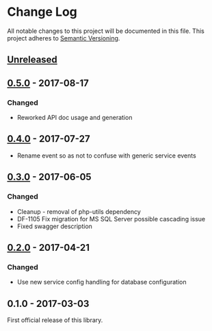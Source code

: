 # Change Log
All notable changes to this project will be documented in this file.
This project adheres to [Semantic Versioning](http://semver.org/).

## [Unreleased]

## [0.5.0] - 2017-08-17
### Changed
- Reworked API doc usage and generation

## [0.4.0] - 2017-07-27
- Rename event so as not to confuse with generic service events

## [0.3.0] - 2017-06-05
### Changed
- Cleanup - removal of php-utils dependency
- DF-1105 Fix migration for MS SQL Server possible cascading issue
- Fixed swagger description

## [0.2.0] - 2017-04-21
### Changed
- Use new service config handling for database configuration

## 0.1.0 - 2017-03-03
First official release of this library.

[Unreleased]: https://github.com/dreamfactorysoftware/df-notification/compare/0.5.0...HEAD
[0.5.0]: https://github.com/dreamfactorysoftware/df-notification/compare/0.4.0...0.5.0
[0.4.0]: https://github.com/dreamfactorysoftware/df-notification/compare/0.3.0...0.4.0
[0.3.0]: https://github.com/dreamfactorysoftware/df-notification/compare/0.2.0...0.3.0
[0.2.0]: https://github.com/dreamfactorysoftware/df-notification/compare/0.1.0...0.2.0
